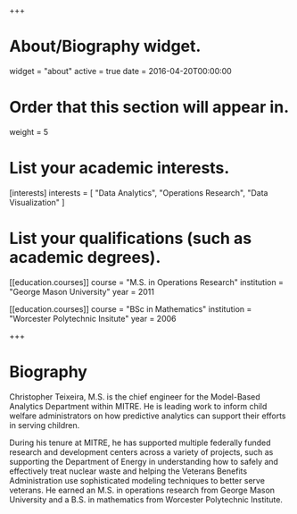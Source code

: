 +++
# About/Biography widget.
widget = "about"
active = true
date = 2016-04-20T00:00:00

# Order that this section will appear in.
weight = 5

# List your academic interests.
[interests]
  interests = [
    "Data Analytics",
    "Operations Research",
    "Data Visualization"
  ]

# List your qualifications (such as academic degrees).

[[education.courses]]
  course = "M.S. in Operations Research"
  institution = "George Mason University"
  year = 2011

[[education.courses]]
  course = "BSc in Mathematics"
  institution = "Worcester Polytechnic Insitute"
  year = 2006
 
+++

# Biography

Christopher Teixeira, M.S. is the chief engineer for the Model-Based Analytics Department within MITRE. He is leading work to inform child welfare administrators on how predictive analytics can support their efforts in serving children.

During his tenure at MITRE, he has supported multiple federally funded research and development centers across a variety of projects, such as supporting the Department of Energy in understanding how to safely and effectively treat nuclear waste and helping the Veterans Benefits Administration use sophisticated modeling techniques to better serve veterans. He earned an M.S. in operations research from George Mason University and a B.S. in mathematics from Worcester Polytechnic Institute.
